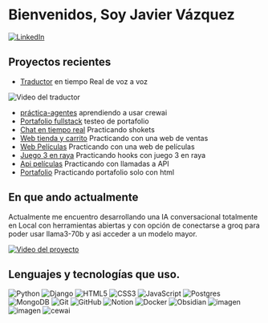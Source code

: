 # Bienvenidos, Soy Javier Vázquez 
[![LinkedIn](https://img.shields.io/badge/linkedin-%230077B5.svg?style=for-the-badge&logo=linkedin&logoColor=white)](https://www.linkedin.com/in/javier-v%C3%A1zquez-mart%C3%ADn-567307298/)

## Proyectos recientes

- [Traductor](https://github.com/Mileccc/TraductorAudioToAudio) en tiempo Real de voz a voz

![Video del traductor](https://youtu.be/d0Dn0ioeNTc?si=4g1t5lcnEpGJpVXS)

- [práctica-agentes](https://github.com/Mileccc/practica_agentes) aprendiendo a usar crewai
- [Portafolio fullstack](https://github.com/Mileccc/portafolio_fullstack/tree/master) testeo de portafolio
- [Chat en tiempo real](https://github.com/Mileccc/chatTiempoReal/tree/master/client) Practicando shokets
- [Web tienda y carrito](https://github.com/Mileccc/Tienda_y_Carrito) Practicando con una web de ventas
- [Web Películas](https://github.com/Mileccc/Buscador_peliculas) Practicando con una web de películas
- [Juego 3 en raya](https://github.com/Mileccc/tres-en-raya) Practicando hooks con juego 3 en raya
- [Api películas](https://github.com/Mileccc/rest-api-peliculas-deploy) Practicando con llamadas a API
- [Portafolio](https://github.com/Mileccc/portafolios_basico_solo_javaScript) Practicando portafolio solo con html


## En que ando actualmente

Actualmente me encuentro desarrollando una IA conversacional totalmente en Local con herramientas abiertas y con opción de conectarse a groq para poder usar llama3-70b y asi acceder a un modelo mayor.

[![Video del proyecto](https://github.com/Mileccc/Mileccc/assets/121825748/7d77840b-cfd8-4003-8d03-cb4f43ead309)](https://www.youtube.com/watch?v=Rv8jfNoKlTE)

## Lenguajes y tecnologías que uso.

![Python](https://img.shields.io/badge/python-3670A0?style=for-the-badge&logo=python&logoColor=ffdd54) ![Django](https://img.shields.io/badge/django-%23092E20.svg?style=for-the-badge&logo=django&logoColor=white) ![HTML5](https://img.shields.io/badge/html5-%23E34F26.svg?style=for-the-badge&logo=html5&logoColor=white) ![CSS3](https://img.shields.io/badge/css3-%231572B6.svg?style=for-the-badge&logo=css3&logoColor=white) ![JavaScript](https://img.shields.io/badge/javascript-%23323330.svg?style=for-the-badge&logo=javascript&logoColor=%23F7DF1E) ![Postgres](https://img.shields.io/badge/postgres-%23316192.svg?style=for-the-badge&logo=postgresql&logoColor=white) ![MongoDB](https://img.shields.io/badge/MongoDB-%234ea94b.svg?style=for-the-badge&logo=mongodb&logoColor=white) ![Git](https://img.shields.io/badge/git-%23F05033.svg?style=for-the-badge&logo=git&logoColor=white) ![GitHub](https://img.shields.io/badge/github-%23121011.svg?style=for-the-badge&logo=github&logoColor=white)   ![Notion](https://img.shields.io/badge/Notion-%23000000.svg?style=for-the-badge&logo=notion&logoColor=white) ![Docker](https://img.shields.io/badge/docker-%230db7ed.svg?style=for-the-badge&logo=docker&logoColor=white) ![Obsidian](https://img.shields.io/badge/Obsidian-%23483699.svg?style=for-the-badge&logo=obsidian&logoColor=white)  ![imagen](https://github.com/Mileccc/Mileccc/assets/121825748/e1b49f04-d136-42d6-a2a2-64364ff7d7cd) ![imagen](https://github.com/Mileccc/Mileccc/assets/121825748/db06a644-ff5e-4675-b1c7-292a1ff4a5d5)   ![cewai](https://github.com/Mileccc/Mileccc/assets/121825748/a31df1c4-869f-4c47-9ebc-b15695bdd39b)





